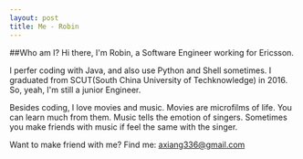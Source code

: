 ```yaml
---
layout: post
title: Me - Robin
---
```


##Who am I?
Hi there, I'm Robin, a Software Engineer working for Ericsson.

I perfer coding with Java, and also use Python and Shell sometimes. I graduated from SCUT(South China University of Techknowledge) in 2016. So, yeah, I'm still a junior Engineer.

Besides coding, I love movies and music. Movies are microfilms of life. You can learn much from them. Music tells the emotion of singers. Sometimes you make friends with music if feel the same with the singer.

Want to make friend with me? Find me: [axiang336@gmail.com](mailto:axiang336@gmail.com)